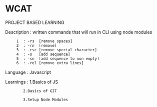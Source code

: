 # WCAT
PROJECT BASED LEARNING

Description : written commands that will run in CLI using node modules

         1  : -rs  [remove spaces]
         2  : -rn  [remove]
         3  : -rsc [remove special character] 
         4  : -s   [add sequence]
         5  : -sn  [add sequence to non empty]
         6  : -rel [remove extra lines]
Language  : Javascript


Learnings : 1.Basics of JS

            2.Basics of GIT
            
            3.Setup Node Modules
